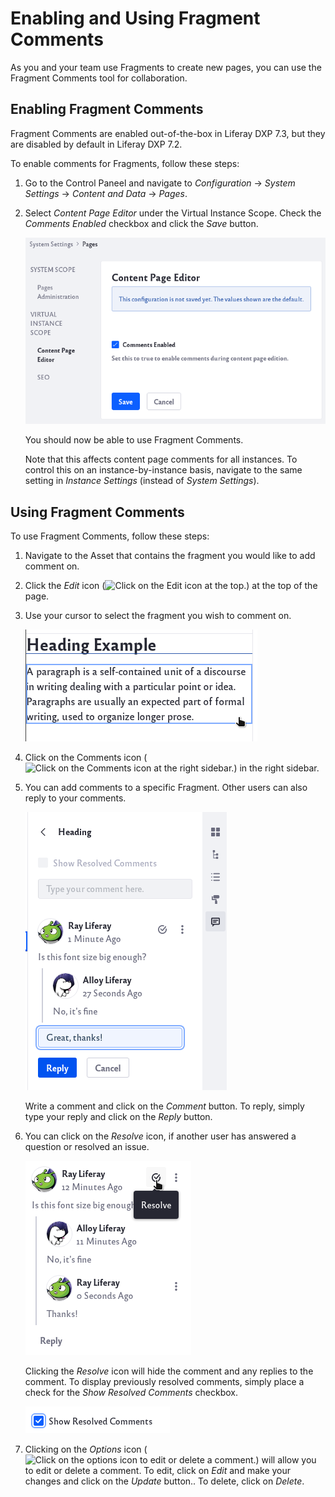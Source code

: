 # Enabling and Using Fragment Comments

As you and your team use Fragments to create new pages, you can use the Fragment Comments tool for collaboration.

## Enabling Fragment Comments

Fragment Comments are enabled out-of-the-box in Liferay DXP 7.3, but they are disabled by default in Liferay DXP 7.2.

To enable comments for Fragments, follow these steps:

1. Go to the Control Paneel and navigate to *Configuration* &rarr; *System Settings* &rarr; *Content and Data* &rarr; *Pages*.

1. Select *Content Page Editor* under the Virtual Instance Scope. Check the *Comments Enabled* checkbox and click the *Save* button.

    ![Navigate to the Content Page Editor and check the Comments Enabled checkbox.](using-fragment-comments/images/01.png)

    You should now be able to use Fragment Comments.

    Note that this affects content page comments for all instances. To control this on an instance-by-instance basis, navigate to the same setting in *Instance Settings* (instead of *System Settings*).

## Using Fragment Comments

To use Fragment Comments, follow these steps:

1. Navigate to the Asset that contains the fragment you would like to add comment on.

1. Click the *Edit* icon (![Click on the Edit icon at the top.](../../../images/icon-edit-pencil.png)) at the top of the page.

1. Use your cursor to select the fragment you wish to comment on.

    ![Move your cursor and select the fragment.](using-fragment-comments/images/02.png)

1. Click on the Comments icon (![Click on the Comments icon at the right sidebar.](../../../images/icon-comments.png)) in the right sidebar.

1. You can add comments to a specific Fragment. Other users can also reply to your comments.

    ![You and other users can make comments to a fragment.](using-fragment-comments/images/03.png)

    Write a comment and click on the *Comment* button. To reply, simply type your reply and click on the *Reply* button.

1. You can click on the *Resolve* icon, if another user has answered a question or resolved an issue. 

    ![Click on the Resolve icon to resolve a comment.](using-fragment-comments/images/04.png)

    Clicking the *Resolve* icon will hide the comment and any replies to the comment. To display previously resolved comments, simply place a check for the *Show Resolved Comments* checkbox.

    ![Place a check on the show resolved comments to show resolved comments.](using-fragment-comments/images/05.png)

1. Clicking on the *Options* icon (![Click on the options icon to edit or delete a comment.](../../../images/icon-options.png)) will allow you to edit or delete a comment. To edit, click on *Edit* and make your changes and click on the *Update* button.. To delete, click on *Delete*.

